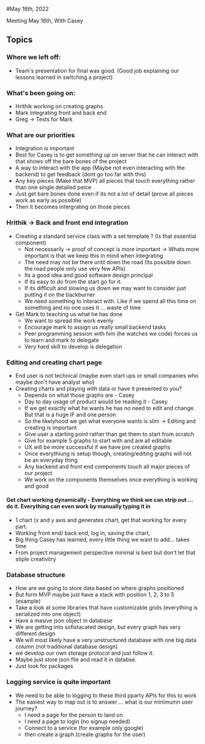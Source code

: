 #May 16th, 2022

Meeting May 16th, With Casey


## Topics

### Where we left off:
- Team's presentation for final was good. (Good job explaining our lessons learned in switching a project)

### What's been going on:
- Hrithik working on creating graphs
- Mark integrating front and back end
- Greg -> Tests for Mark

### What are our priorities
* Integration is important
* Best for Casey is to get something up on server that he can interact with that shows off the bare bones of the project
* A way to interact with the app (Maybe not even interacting with the backend) to get feedback (dont go too far with this)
* Any key pieces (Make that MVP) all pieces that touch everything rather than one single detailed peice
* Just get bare bones done even if its not a lot of detail (prove all pieces work as early as possible)
* Then it becomes intergrating on those pieces


### Hrithik -> Back and front end integration
*  Creating a standard service class with a set template ? (Is that essential component)
	* Not necessarily -> proof of concept is more important -> Whats more important is that we keep this in mind when integrating
	* The need may not be there until down the road (Its possible down the road people only use very few APIs)
	* Its a good idea and good software design principal
	* If its easy to do from the start go for it. 
	* If its difficult and slowing us down we may want to consider just putting it on the backburner
	* We need something to interact with. Like if we spend all this time on something and no one uses it ... waste of time
* Get Mark to teaching us what he has done
	* We want to spread the work evenly 
	* Encourage mark to assign us really small backend tasks
	* Peer programming session with him (he watches we code) forces us to learn and mark to delegate
	* Very hard skill to develop is delegation

### Editing and creating chart page
* End user is not technical (maybe even start ups or small companies who maybe don't have analyst who)
* Creating charts and playing with data or have it presented to you?
	* Depends on what those graphs are - Casey
	* Day to day usage of product would be reading it - Casey
	* If we get exactly what he wants he has no need to edit and change. But that is a huge IF and one person
	* So the likelyhood we get what everyone wants is slim -> Editing and creating is important
	* Give user a starting point rather than get them to start from scratch
	* Give for example 5 graphs to start with and are all editable
	* UX will be more successful if we have pre created graphs
	* Once everythiung is setup though, creating/editing graphs will not be an everyday thing 
	* Any backend and front end components touch all major pieces of our project
	* We work on the components themselves once everything is working and good


#### Get chart working dynamically - Everything we think we can strip out ... do it. Everything can even work by manually typing it in

* 1 chart (x and y axis and generates chart, get that working for every part.
* Working front end/ back end, log in, saving the chart,
* Big thing Casey has learned, every little thing we want to add... takes time  
* From project management perspective minimal is best but don't let that stiple creativitry


### Database structure
* How are we going to store data based on where graphs positioned 
* But form MVP maybe just have a stack with position 1, 2, 3 to 5 (example)
* Take a look at some libraries that have customizable grids (everything is serialized into one object)
* Have a masive json object in database
* We are getting into sofistacated design, but every graph has very different design
* We will most likely have a very unstructured database with one big data column (not traditional database design)
* we develop our own storage protocol and just follow it.
* Maybe just store json file and read it in databse.
* Just look for packages

### Logging service is quite important
* We need to be able to logging to these third pparty APIs for this to work
* The easiest way to map out is to answer ... what is our minimumn user journey?
	* I need a page for the person to land on
	* I need a page to login (no signup needed)
	* Connect to a service (for example only google)
	* then create a graph (create graphs for the user)


